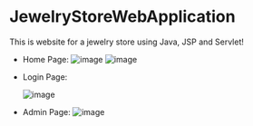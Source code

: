 # JewelryStoreWebApplication

This is website for a jewelry store using Java, JSP and Servlet! 
- Home Page:
  ![image](https://github.com/dungvnk1/JewelryStoreWebApplication/assets/126397851/78d33b3d-9da6-4fbe-91cb-696b27b2879c)
  ![image](https://github.com/dungvnk1/JewelryStoreWebApplication/assets/126397851/0714bba4-1e49-4677-a0d3-3705f5ecd769)
  
- Login Page:
  
  ![image](https://github.com/dungvnk1/JewelryStoreWebApplication/assets/126397851/d02709ae-e58f-42c7-81de-bca97b7cbb82)

- Admin Page:
  ![image](https://github.com/dungvnk1/JewelryStoreWebApplication/assets/126397851/38472e12-2a0c-4ec0-822b-0c4ff140932e)
